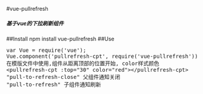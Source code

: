 #vue-pullrefresh
 <h5>基于vue的下拉刷新组件</h5>
##Install
npm install vue-pullrefresh
##Use
<pre>
var Vue = require('vue');
Vue.component('pullrefresh-cpt', require('vue-pullrefresh'));
在模版文件中使用,组件从距离顶部的位置开始, color样式颜色
&lt;pullrefresh-cpt :top="30" color="red">&lt;/pullrefresh-cpt>
"pull-to-refresh-close" 父组件通知关闭
"pull-to-refresh" 子组件通知刷新
</pre>